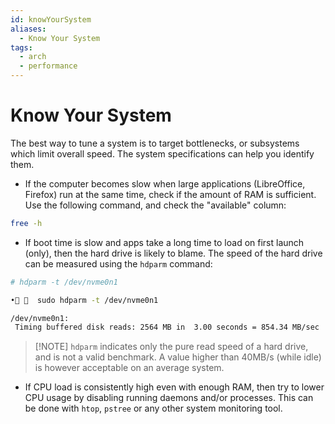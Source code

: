 ```yaml
---
id: knowYourSystem
aliases:
  - Know Your System
tags:
  - arch
  - performance
---
```


# Know Your System

The best way to tune a system is to target bottlenecks, or subsystems which
limit overall speed. The system specifications can help you identify them.

- If the computer becomes slow when large applications (LibreOffice, Firefox)
  run at the same time, check if the amount of RAM is sufficient.
  Use the following command, and check the "available" column:

```bash
free -h
```

- If boot time is slow and apps take a long time to load on first launch (only),
  then the hard drive is likely to blame. The speed of the hard drive can be
  measured using the `hdparm` command:

```bash
# hdparm -t /dev/nvme0n1
```

```bash
•   sudo hdparm -t /dev/nvme0n1

/dev/nvme0n1:
 Timing buffered disk reads: 2564 MB in  3.00 seconds = 854.34 MB/sec
```

> [!NOTE] `hdparm` indicates only the pure read speed of a hard drive, and is
> not a valid benchmark. A value higher than 40MB/s (while idle) is however
> acceptable on an average system.

- If CPU load is consistently high even with enough RAM, then try to lower CPU
  usage by disabling running daemons and/or processes. This can be done with `htop`, `pstree` or any other system monitoring tool.
